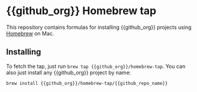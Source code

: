 # {{github_org}} Homebrew tap

This repository contains formulas for installing {{github_org}} projects using [Homebrew](https://brew.sh) on Mac.

## Installing

To fetch the tap, just run `brew tap {{github_org}}/homebrew-tap`. You can also just install any {{github_org}} project by name:

```sh
brew install {{github_org}}/homebrew-tap/{{github_repo_name}}
```
